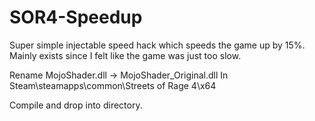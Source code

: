 # SOR4-Speedup
Super simple injectable speed hack which speeds the game up by 15%. Mainly exists since I felt like the game was just too slow. 

Rename 
  MojoShader.dll -> MojoShader_Original.dll
In 
  Steam\steamapps\common\Streets of Rage 4\x64
  
Compile and drop into directory.
